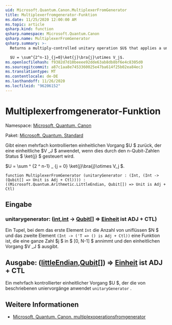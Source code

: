 ```yaml
---
uid: Microsoft.Quantum.Canon.MultiplexerFromGenerator
title: Multiplexerfromgenerator-Funktion
ms.date: 11/25/2020 12:00:00 AM
ms.topic: article
qsharp.kind: function
qsharp.namespace: Microsoft.Quantum.Canon
qsharp.name: MultiplexerFromGenerator
qsharp.summary: >-
  Returns a multiply-controlled unitary operation $U$ that applies a unitary $V_j$ when controlled by n-qubit number state $\ket{j}$.

  $U = \sum^{2^n-1}_{j=0}\ket{j}\bra{j}\otimes V_j$.
ms.openlocfilehash: f9382d7d10beeee92dde63ab8db8bf6e4c8305d0
ms.sourcegitcommit: a87c1aa8e7453360025e47ba614f25b02ea84ec3
ms.translationtype: MT
ms.contentlocale: de-DE
ms.lasthandoff: 11/26/2020
ms.locfileid: "96206152"
---
```

# <a name="multiplexerfromgenerator-function"></a>Multiplexerfromgenerator-Funktion

Namespace: [Microsoft. Quantum. Canon](xref:Microsoft.Quantum.Canon)

Paket: [Microsoft. Quantum. Standard](https://nuget.org/packages/Microsoft.Quantum.Standard)


Gibt einen mehrfach kontrollierten einheitlichen Vorgang $U $ zurück, der eine einheitliche $V _J $ anwendet, wenn dies durch den n-Qubit-Zahlen Status $ \ket{j} $ gesteuert wird.

$U = \sum ^ {2 ^ n-1} _ {j = 0} \ket{j}\bra{j}\otimes V_j $.

```qsharp
function MultiplexerFromGenerator (unitaryGenerator : (Int, (Int -> (Qubit[] => Unit is Adj + Ctl)))) : ((Microsoft.Quantum.Arithmetic.LittleEndian, Qubit[]) => Unit is Adj + Ctl)
```


## <a name="input"></a>Eingabe

### <a name="unitarygenerator--intint---qubit--unit--is-adj--ctl"></a>unitarygenerator: ([int](xref:microsoft.quantum.lang-ref.int),[int](xref:microsoft.quantum.lang-ref.int) -> [Qubit](xref:microsoft.quantum.lang-ref.qubit)[] => [Einheit](xref:microsoft.quantum.lang-ref.unit)  ist ADJ + CTL)

Ein Tupel, bei dem das erste Element `Int` die Anzahl von uniflüssen $N $ und das zweite Element `(Int -> ('T => () is Adj + Ctl))` eine Funktion ist, die eine ganze Zahl $j $ in $ [0, N-1] $ annimmt und den einheitlichen Vorgang $V _J $ ausgibt.



## <a name="output--littleendianqubit--unit--is-adj--ctl"></a>Ausgabe: ([littleEndian](xref:Microsoft.Quantum.Arithmetic.LittleEndian),[Qubit](xref:microsoft.quantum.lang-ref.qubit)[]) => [Einheit](xref:microsoft.quantum.lang-ref.unit)  ist ADJ + CTL

Ein mehrfach kontrollierter einheitlicher Vorgang $U $, der die von beschriebenen uniervorgänge anwendet `unitaryGenerator` .

## <a name="see-also"></a>Weitere Informationen

- [Microsoft. Quantum. Canon. multiplexoperationsfromgenerator](xref:Microsoft.Quantum.Canon.MultiplexOperationsFromGenerator)